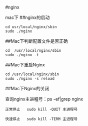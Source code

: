 #nginx

mac下
##nginx的启动

    cd usr/local/nginx/sbin
    sudo ./nginx

##Mac下判断配置文件是否正确

    cd  /usr/local/nginx/sbin
    sudo ./nginx -t


##Mac下重启Nginx

    cd /usr/local/nginx/sbin
    sudo ./nginx -s reload

##Mac下Nginx的关闭

查询nginx主进程号：ps -ef|grep nginx

    正常停止   sudo kill -QUIT 主进程号
     
    快速停止   sudo kill -TERM 主进程号
